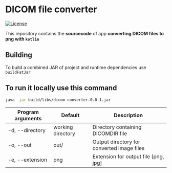 # DICOM file converter 
[![License](https://img.shields.io/:license-Apache%202-blue.svg?style=flat-square)](https://github.com/darkkemper/dicom-converter/blob/master/LICENSE)

This repository contains the **sourcecode** of app **converting DICOM files to png with `kotlin`**

## Building

To build a combined JAR of project and runtime dependencies use `buildFatJar`

## To run it locally use this command

```bash
java -jar build/libs/dicom-converter.0.0.1.jar
```

| Program arguments | Default           | Description                                |
|-------------------|-------------------|--------------------------------------------|
| -d, --directory   | working directory | Directory containing DICOMDIR file         |
| -o, --out         | out/              | Output directory for converted image files |
| -e, --extension   | png               | Extension for output file [png, jpg]       |
